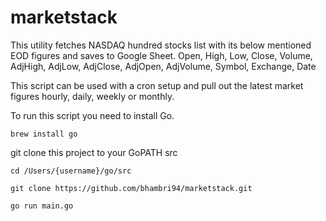 # marketstack

This utility fetches NASDAQ hundred stocks list with its below mentioned EOD figures and saves to Google Sheet. 
Open, High, Low, Close, Volume, AdjHigh, AdjLow, AdjClose, AdjOpen, AdjVolume, Symbol, Exchange, Date

This script can be used with a cron setup and pull out the latest market figures hourly, daily, weekly or monthly.

To run this script you need to install Go.
```
brew install go
```

git clone this project to your GoPATH src

```
cd /Users/{username}/go/src

git clone https://github.com/bhambri94/marketstack.git

go run main.go
```
